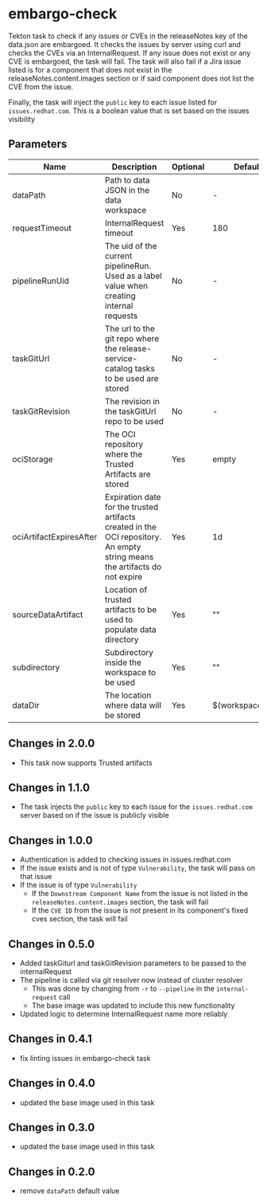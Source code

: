 # embargo-check

Tekton task to check if any issues or CVEs in the releaseNotes key of the data.json are embargoed. It checks the issues
by server using curl and checks the CVEs via an InternalRequest. If any issue does not exist or any CVE is embargoed,
the task will fail. The task will also fail if a Jira issue listed is for a component that does not exist in the
releaseNotes.content.images section or if said component does not list the CVE from the issue.

Finally, the task will inject the `public` key to each issue listed for `issues.redhat.com`. This is a boolean value that is set
based on the issues visibility

## Parameters

| Name                    | Description                                                                                                                | Optional | Default value           |
|-------------------------|----------------------------------------------------------------------------------------------------------------------------|----------|-------------------------|
| dataPath                | Path to data JSON in the data workspace                                                                                    | No       | -                       |
| requestTimeout          | InternalRequest timeout                                                                                                    | Yes      | 180                     |
| pipelineRunUid          | The uid of the current pipelineRun. Used as a label value when creating internal requests                                  | No       | -                       |
| taskGitUrl              | The url to the git repo where the release-service-catalog tasks to be used are stored                                      | No       | -                       |
| taskGitRevision         | The revision in the taskGitUrl repo to be used                                                                             | No       | -                       |
| ociStorage              | The OCI repository where the Trusted Artifacts are stored                                                                  | Yes      | empty                   |
| ociArtifactExpiresAfter | Expiration date for the trusted artifacts created in the OCI repository. An empty string means the artifacts do not expire | Yes      | 1d                      |
| sourceDataArtifact      | Location of trusted artifacts to be used to populate data directory                                                        | Yes      | ""                      |
| subdirectory            | Subdirectory inside the workspace to be used                                                                               | Yes      | ""                      |
| dataDir                 | The location where data will be stored                                                                                     | Yes      | $(workspaces.data.path) |

## Changes in 2.0.0
* This task now supports Trusted artifacts

## Changes in 1.1.0
* The task injects the `public` key to each issue for the `issues.redhat.com` server based on if the issue is
  publicly visible

## Changes in 1.0.0
* Authentication is added to checking issues in issues.redhat.com
* If the issue exists and is not of type `Vulnerability`, the task will pass on that issue
* If the issue is of type `Vulnerability`
  * If the `Downstream Component Name` from the issue is not listed in the `releaseNotes.content.images`
    section, the task will fail
  * If the `CVE ID` from the issue is not present in its component's fixed cves section, the task will fail

## Changes in 0.5.0
* Added taskGiturl and taskGitRevision parameters to be passed to the internalRequest
* The pipeline is called via git resolver now instead of cluster resolver
  * This was done by changing from `-r` to `--pipeline` in the `internal-request` call
  * The base image was updated to include this new functionality
* Updated logic to determine InternalRequest name more reliably

## Changes in 0.4.1
* fix linting issues in embargo-check task 

## Changes in 0.4.0
* updated the base image used in this task

## Changes in 0.3.0
* updated the base image used in this task

## Changes in 0.2.0
* remove `dataPath` default value
